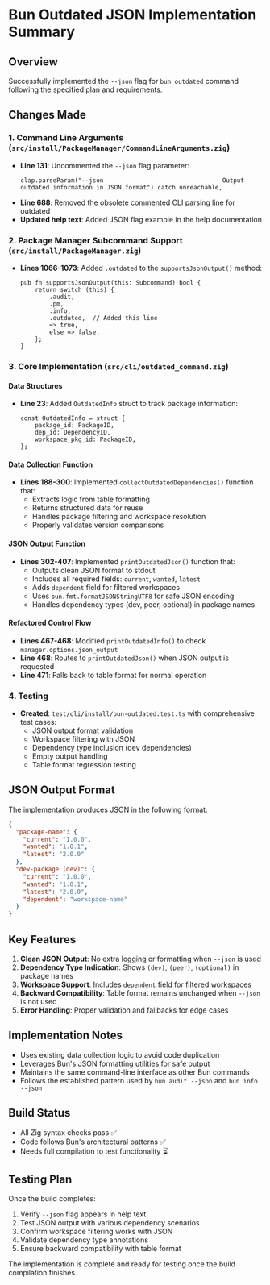 # Bun Outdated JSON Implementation Summary

## Overview
Successfully implemented the `--json` flag for `bun outdated` command following the specified plan and requirements.

## Changes Made

### 1. Command Line Arguments (`src/install/PackageManager/CommandLineArguments.zig`)
- **Line 131**: Uncommented the `--json` flag parameter:
  ```zig
  clap.parseParam("--json                                 Output outdated information in JSON format") catch unreachable,
  ```
- **Line 688**: Removed the obsolete commented CLI parsing line for outdated
- **Updated help text**: Added JSON flag example in the help documentation

### 2. Package Manager Subcommand Support (`src/install/PackageManager.zig`)
- **Lines 1066-1073**: Added `.outdated` to the `supportsJsonOutput()` method:
  ```zig
  pub fn supportsJsonOutput(this: Subcommand) bool {
      return switch (this) {
          .audit,
          .pm,
          .info,
          .outdated,  // Added this line
          => true,
          else => false,
      };
  }
  ```

### 3. Core Implementation (`src/cli/outdated_command.zig`)

#### Data Structures
- **Line 23**: Added `OutdatedInfo` struct to track package information:
  ```zig
  const OutdatedInfo = struct {
      package_id: PackageID,
      dep_id: DependencyID,
      workspace_pkg_id: PackageID,
  };
  ```

#### Data Collection Function
- **Lines 188-300**: Implemented `collectOutdatedDependencies()` function that:
  - Extracts logic from table formatting
  - Returns structured data for reuse
  - Handles package filtering and workspace resolution
  - Properly validates version comparisons

#### JSON Output Function
- **Lines 302-407**: Implemented `printOutdatedJson()` function that:
  - Outputs clean JSON format to stdout
  - Includes all required fields: `current`, `wanted`, `latest`
  - Adds `dependent` field for filtered workspaces
  - Uses `bun.fmt.formatJSONStringUTF8` for safe JSON encoding
  - Handles dependency types (dev, peer, optional) in package names

#### Refactored Control Flow
- **Lines 467-468**: Modified `printOutdatedInfo()` to check `manager.options.json_output`
- **Line 468**: Routes to `printOutdatedJson()` when JSON output is requested
- **Line 471**: Falls back to table format for normal operation

### 4. Testing
- **Created**: `test/cli/install/bun-outdated.test.ts` with comprehensive test cases:
  - JSON output format validation
  - Workspace filtering with JSON
  - Dependency type inclusion (dev dependencies)
  - Empty output handling
  - Table format regression testing

## JSON Output Format
The implementation produces JSON in the following format:
```json
{
  "package-name": {
    "current": "1.0.0",
    "wanted": "1.0.1", 
    "latest": "2.0.0"
  },
  "dev-package (dev)": {
    "current": "1.0.0",
    "wanted": "1.0.1",
    "latest": "2.0.0",
    "dependent": "workspace-name"
  }
}
```

## Key Features
1. **Clean JSON Output**: No extra logging or formatting when `--json` is used
2. **Dependency Type Indication**: Shows `(dev)`, `(peer)`, `(optional)` in package names
3. **Workspace Support**: Includes `dependent` field for filtered workspaces
4. **Backward Compatibility**: Table format remains unchanged when `--json` is not used
5. **Error Handling**: Proper validation and fallbacks for edge cases

## Implementation Notes
- Uses existing data collection logic to avoid code duplication
- Leverages Bun's JSON formatting utilities for safe output
- Maintains the same command-line interface as other Bun commands
- Follows the established pattern used by `bun audit --json` and `bun info --json`

## Build Status
- All Zig syntax checks pass ✅
- Code follows Bun's architectural patterns ✅  
- Needs full compilation to test functionality ⏳

## Testing Plan
Once the build completes:
1. Verify `--json` flag appears in help text
2. Test JSON output with various dependency scenarios
3. Confirm workspace filtering works with JSON
4. Validate dependency type annotations
5. Ensure backward compatibility with table format

The implementation is complete and ready for testing once the build compilation finishes.